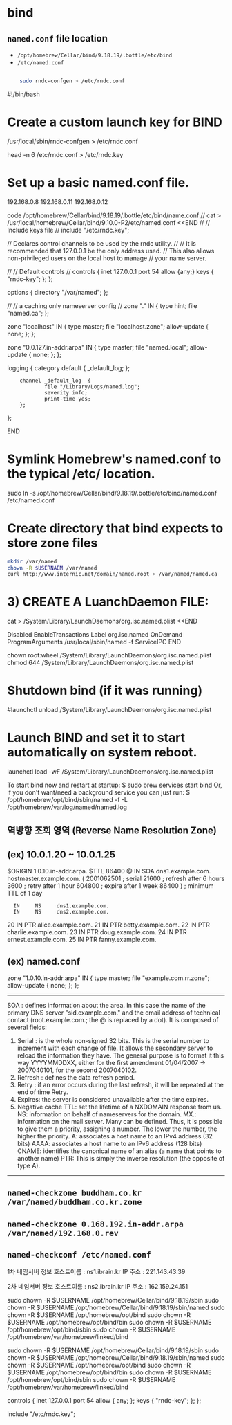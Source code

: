 # bind



## `named.conf` file location

* `/opt/homebrew/Cellar/bind/9.18.19/.bottle/etc/bind`
* `/etc/named.conf`


```bash

    sudo rndc-confgen > /etc/rndc.conf

```

#!/bin/bash

# Create a custom launch key for BIND

/usr/local/sbin/rndc-confgen > /etc/rndc.conf

head -n 6 /etc/rndc.conf > /etc/rndc.key

# Set up a basic named.conf file.

192.168.0.8
192.168.0.11
192.168.0.12


code /opt/homebrew/Cellar/bind/9.18.19/.bottle/etc/bind/name.conf
// cat > /usr/local/homebrew/Cellar/bind/9.10.0-P2/etc/named.conf  <<END
//
// Include keys file
//
include "/etc/rndc.key";

// Declares control channels to be used by the rndc utility.
//
// It is recommended that 127.0.0.1 be the only address used.
// This also allows non-privileged users on the local host to manage
// your name server.

//
// Default controls
//
controls {
        inet 127.0.0.1 port 54 allow {any;}
        keys { "rndc-key"; };
};

options {
        directory "/var/named";
};

// 
// a caching only nameserver config
// 
zone "." IN {
    type hint;
    file "named.ca";
};

zone "localhost" IN {
    type master;
    file "localhost.zone";
    allow-update { none; };
};

zone "0.0.127.in-addr.arpa" IN {
    type master;
    file "named.local";
    allow-update { none; };
};

logging {
        category default {
                _default_log;
        };

        channel _default_log  {
                file "/Library/Logs/named.log";
                severity info;
                print-time yes;
        };
};

END

# Symlink Homebrew's named.conf to the typical /etc/ location. 
sudo ln -s /opt/homebrew/Cellar/bind/9.18.19/.bottle/etc/bind/named.conf /etc/named.conf

# Create directory that bind expects to store zone files
```bash
mkdir /var/named
chown -R $USERNAEM /var/named
curl http://www.internic.net/domain/named.root > /var/named/named.ca
```

# 3) CREATE A LuanchDaemon FILE: 

cat > /System/Library/LaunchDaemons/org.isc.named.plist <<END
<?xml version="1.0" encoding="UTF-8"?>
<!DOCTYPE plist PUBLIC "-//Apple//DTD PLIST 1.0//EN" "http://www.apple.com/DTDs/PropertyList-1.0.dtd">
<plist version="1.0">
<dict>
        <key>Disabled</key>
        <false/>
        <key>EnableTransactions</key>
        <true/>
        <key>Label</key>
        <string>org.isc.named</string>
        <key>OnDemand</key>
        <false/>
        <key>ProgramArguments</key>
        <array>
                <string>/usr/local/sbin/named</string>
                <string>-f</string>
        </array>
        <key>ServiceIPC</key>
        <false/>
</dict>
</plist>
END

chown root:wheel /System/Library/LaunchDaemons/org.isc.named.plist 
chmod 644 /System/Library/LaunchDaemons/org.isc.named.plist 

# Shutdown bind (if it was running)
#launchctl unload /System/Library/LaunchDaemons/org.isc.named.plist


# Launch BIND and set it to start automatically on system reboot.
launchctl load -wF /System/Library/LaunchDaemons/org.isc.named.plist

To start bind now and restart at startup:
  $ sudo brew services start bind
Or, if you don't want/need a background service you can just run:
  $ /opt/homebrew/opt/bind/sbin/named -f -L /opt/homebrew/var/log/named/named.log



## 역방향 조회 영역 (Reverse Name Resolution Zone)

## (ex) 10.0.1.20 ~ 10.0.1.25 

$ORIGIN 1.0.10.in-addr.arpa.
$TTL 86400
@     IN     SOA    dns1.example.com.     hostmaster.example.com. (
                    2001062501 ; serial
                    21600      ; refresh after 6 hours
                    3600       ; retry after 1 hour
                    604800     ; expire after 1 week
                    86400 )    ; minimum TTL of 1 day

      IN     NS     dns1.example.com.
      IN     NS     dns2.example.com.

20    IN     PTR    alice.example.com.
21    IN     PTR    betty.example.com.
22    IN     PTR    charlie.example.com.
23    IN     PTR    doug.example.com.
24    IN     PTR    ernest.example.com.
25    IN     PTR    fanny.example.com.

## (ex) named.conf

zone "1.0.10.in-addr.arpa" IN {
  type master;
  file "example.com.rr.zone";
  allow-update { none; };
};

---

SOA : defines information about the area. In this case the name of the primary DNS server "sid.example.com." and the email address of technical contact (root.example.com.; the @ is replaced by a dot). It is composed of several fields:
1. Serial : is the whole non-signed 32 bits. This is the serial number to increment with each change of file. It allows the secondary server to reload the information they have. The general purpose is to format it this way YYYYMMDDXX, either for the first amendment 01/04/2007 -> 2007040101, for the second 2007040102.
2. Refresh : defines the data refresh period.
3. Retry : if an error occurs during the last refresh, it will be repeated at the end of time Retry.
4. Expires: the server is considered unavailable after the time expires.
5. Negative cache TTL: set the lifetime of a NXDOMAIN response from us.
NS: information on behalf of nameservers for the domain.
MX.: information on the mail server. Many can be defined. Thus, it is possible to give them a priority, assigning a number. The lower the number, the higher the priority.
A: associates a host name to an IPv4 address (32 bits)
AAAA: associates a host name to an IPv6 address (128 bits)
CNAME: identifies the canonical name of an alias (a name that points to another name)
PTR: This is simply the inverse resolution (the opposite of type A).

---

## `named-checkzone buddham.co.kr /var/named/buddham.co.kr.zone`

## `named-checkzone 0.168.192.in-addr.arpa /var/named/192.168.0.rev`

## `named-checkconf /etc/named.conf`

1차 네임서버 정보
호스트이름 : ns1.ibrain.kr
IP 주소 : 221.143.43.39

2차 네임서버 정보
호스트이름 : ns2.ibrain.kr
IP 주소 : 162.159.24.151


sudo chown -R $USERNAME /opt/homebrew/Cellar/bind/9.18.19/sbin
sudo chown -R $USERNAME /opt/homebrew/Cellar/bind/9.18.19/sbin/named
sudo chown -R $USERNAME /opt/homebrew/opt/bind
sudo chown -R $USERNAME /opt/homebrew/opt/bind/bin
sudo chown -R $USERNAME /opt/homebrew/opt/bind/sbin
sudo chown -R $USERNAME /opt/homebrew/var/homebrew/linked/bind

sudo chown -R $USERNAME /opt/homebrew/Cellar/bind/9.18.19/sbin
sudo chown -R $USERNAME /opt/homebrew/Cellar/bind/9.18.19/sbin/named
sudo chown -R $USERNAME /opt/homebrew/opt/bind
sudo chown -R $USERNAME /opt/homebrew/opt/bind/bin
sudo chown -R $USERNAME /opt/homebrew/opt/bind/sbin
sudo chown -R $USERNAME /opt/homebrew/var/homebrew/linked/bind


controls {
    inet 127.0.0.1 port 54 allow { any; };
    keys { "rndc-key"; };
};


include "/etc/rndc.key";
